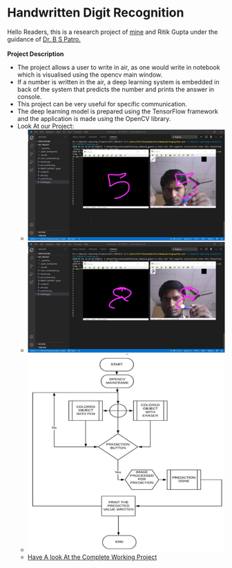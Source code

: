 # Handwritten Digit Recognition
Hello Readers, this is a research project of <a href="https://www.linkedin.com/in/manas-chandan-behera-803590199/">mine</a> and Ritik Gupta under the guidance of <a href="https://scholar.google.com/citations?user=jl9HAJEAAAAJ&hl=en&oi=ao">Dr. B S Patro.</a>
<br><br><strong> Project Description </strong>
<ul>
  <li>The project allows a user to write in air, as one would write in notebook which is visualised using the opencv main window.</li>
  <li>If a number is written in the air, a deep learning system is embedded in back of the system that predicts the number and prints the answer in console.</li>
  <li>This project can be very useful for specific communication.</li>
  <li>The deep learning model is prepared using the TensorFlow framework and the application is made using the OpenCV library.</li>
  <li>Look At our Project:
  <ul>
    <li><img src='images/HandwrittenFive.png'></li>
    <li><img src='images/HandwrittenEight.png'></li>
    <li><img src='images/HandWrittenFlow.png'></li>
    <li><a href="https://drive.google.com/file/d/1dEkHL9mUPh26rQap8tHP03n_gf774e4e/view?usp=sharing">Have A look At the Complete Working Project</a></li>
  </ul></li>
</ul>
